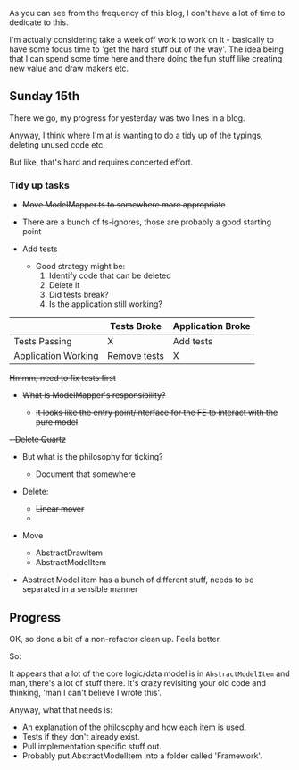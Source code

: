 As you can see from the frequency of this blog, I don't have a lot of time to dedicate to this.

I'm actually considering take a week off work to work on it - basically to have some focus time to 'get the hard stuff out of the way'. The idea being that I can spend some time here and there doing the fun stuff like creating new value and draw makers etc.

## Sunday 15th

There we go, my progress for yesterday was two lines in a blog.

Anyway, I think where I'm at is wanting to do a tidy up of the typings, deleting unused code etc.

But like, that's hard and requires concerted effort.

### Tidy up tasks

- ~~Move ModelMapper.ts to somewhere more appropriate~~

- There are a bunch of ts-ignores, those are probably a good starting point

- Add tests
  - Good strategy might be:
    1. Identify code that can be deleted
    2. Delete it
    3. Did tests break?
    4. Is the application still working?

|                     | Tests Broke  | Application Broke |
| ------------------- | ------------ | ----------------- |
| Tests Passing       | X            | Add tests         |
| Application Working | Remove tests | X                 |

~~Hmmm, need to fix tests first~~

- ~~What is ModelMapper's responsibility?~~

  - ~~It looks like the entry point/interface for the FE to interact with the pure model~~

~~- Delete Quartz~~

- But what is the philosophy for ticking?

  - Document that somewhere

- Delete:

  - ~~Linear mover~~
  -

- Move

  - AbstractDrawItem
  - AbstractModelItem

- Abstract Model item has a bunch of different stuff, needs to be separated in a sensible manner

## Progress

OK, so done a bit of a non-refactor clean up. Feels better.

So:

It appears that a lot of the core logic/data model is in `AbstractModelItem` and man, there's a lot of stuff there. It's crazy revisiting your old code and thinking, 'man I can't believe I wrote this'.

Anyway, what that needs is:

- An explanation of the philosophy and how each item is used.
- Tests if they don't already exist.
- Pull implementation specific stuff out.
- Probably put AbstractModelItem into a folder called 'Framework'.

